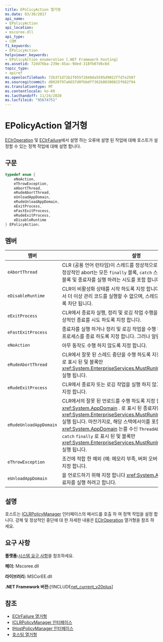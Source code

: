 ```yaml
---
title: EPolicyAction 열거형
ms.date: 03/30/2017
api_name:
- EPolicyAction
api_location:
- mscoree.dll
api_type:
- COM
f1_keywords:
- EPolicyAction
helpviewer_keywords:
- EPolicyAction enumeration [.NET Framework hosting]
ms.assetid: 72dd76ba-239e-45ac-9ded-318fb07d6c6d
topic_type:
- apiref
ms.openlocfilehash: 72b371d72b2f055f2840da5595d9022ffd7e2507
ms.sourcegitcommit: d8020797a6657d0fbbdff362b80300815f682f94
ms.translationtype: MT
ms.contentlocale: ko-KR
ms.lasthandoff: 11/24/2020
ms.locfileid: "95674751"
---
```

# <a name="epolicyaction-enumeration"></a>EPolicyAction 열거형

[EClrOperation](eclroperation-enumeration.md) 및 [EClrFailure](eclrfailure-enumeration.md)에서 설명 하는 오류에 설명 된 작업에 대해 호스트가 설정할 수 있는 정책 작업에 대해 설명 합니다.  
  
## <a name="syntax"></a>구문  
  
```cpp  
typedef enum {  
    eNoAction,  
    eThrowException,  
    eAbortThread,  
    eRudeAbortThread,  
    eUnloadAppDomain,  
    eRudeUnloadAppDomain,  
    eExitProcess,  
    eFastExitProcess,  
    eRudeExitProcess,  
    eDisableRuntime  
} EPolicyAction;  
```  
  
## <a name="members"></a>멤버  
  
|멤버|설명|  
|------------|-----------------|  
|`eAbortThread`|CLR (공용 언어 런타임)이 스레드를 정상적으로 중단 하도록 지정 합니다. 정상적인 abort는 모든 `finally` 블록, `catch` 스레드 중단과 관련 된 모든 블록 및 종료자를 실행 하려는 시도를 포함 합니다.|  
|`eDisableRuntime`|CLR이 비활성화 상태를 시작 하도록 지정 합니다. 영향을 받는 프로세스에서 더 이상 관리 코드를 실행할 수 없으며, 스레드가 CLR에 시작 되지 않도록 차단 됩니다.|  
|`eExitProcess`|CLR에서 종료자 실행, 정리 및 로깅 작업 수행을 포함 하 여 프로세스의 정상적인 종료를 시도 하도록 지정 합니다.|  
|`eFastExitProcess`|종료자를 실행 하거나 정리 및 로깅 작업을 수행 하지 않고 CLR에서 즉시 프로세스를 종료 하도록 지정 합니다. 그러나 알림이 디버거로 전송 됩니다.|  
|`eNoAction`|아무 동작도 수행 하지 않도록 지정 합니다.|  
|`eRudeAbortThread`|CLR에서 잘못 된 스레드 중단을 수행 하도록 지정 합니다. `catch` `finally` 로 표시 된 및 블록만 <xref:System.EnterpriseServices.MustRunInClientContextAttribute> 실행 됩니다.|  
|`eRudeExitProcess`|CLR에서 종료자 또는 로깅 작업을 실행 하지 않고 프로세스를 종료 하도록 지정 합니다.|  
|`eRudeUnloadAppDomain`|CLR에서의 잘못 된 언로드를 수행 하도록 지정 합니다 <xref:System.AppDomain> . 로 표시 된 종료자만 <xref:System.EnterpriseServices.MustRunInClientContextAttribute> 실행 됩니다. 마찬가지로, 해당 스택에서이를 포함 하는 모든 스레드 <xref:System.AppDomain> 는를 수신 `ThreadAbortException` 하지만 `catch` `finally` 로 표시 된 및 블록만 <xref:System.EnterpriseServices.MustRunInClientContextAttribute> 실행 됩니다.|  
|`eThrowException`|조건에 적합 한 예외 (예: 메모리 부족, 버퍼 오버플로 등)를 throw 하도록 지정 합니다.|  
|`eUnloadAppDomain`|을 언로드하기 위해 지정 합니다 <xref:System.AppDomain> . CLR에서 종료자를 실행 하려고 합니다.|  
  
## <a name="remarks"></a>설명  

 호스트는 [ICLRPolicyManager](iclrpolicymanager-interface.md) 인터페이스의 메서드를 호출 하 여 정책 작업을 설정 합니다. 강제 및 정상적인 중단에 대 한 자세한 내용은 [EClrOperation](eclroperation-enumeration.md) 열거형을 참조 하세요.  
  
## <a name="requirements"></a>요구 사항  

 **플랫폼:**[시스템 요구 사항](../../get-started/system-requirements.md)을 참조하세요.  
  
 **헤더:** Mscoree.dll  
  
 **라이브러리:** MSCorEE.dll  
  
 **.NET Framework 버전:**[!INCLUDE[net_current_v20plus](../../../../includes/net-current-v20plus-md.md)]  
  
## <a name="see-also"></a>참조

- [EClrFailure 열거형](eclrfailure-enumeration.md)
- [ICLRPolicyManager 인터페이스](iclrpolicymanager-interface.md)
- [IHostPolicyManager 인터페이스](ihostpolicymanager-interface.md)
- [호스팅 열거형](hosting-enumerations.md)
